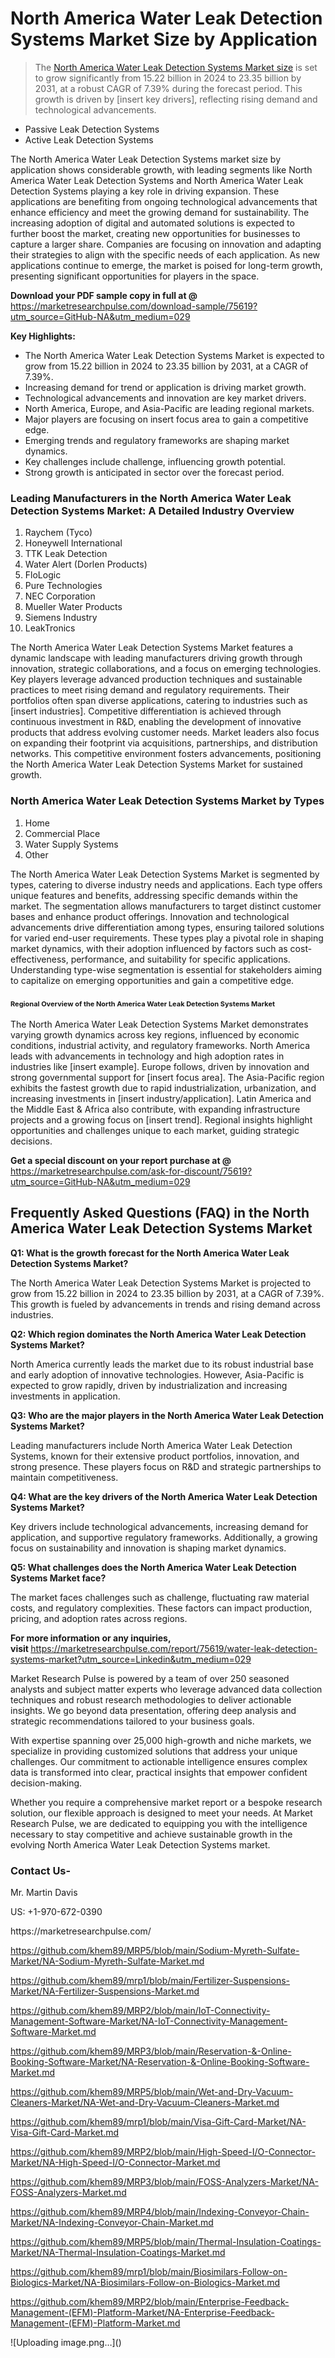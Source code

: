 <h1>North America Water Leak Detection Systems Market&nbsp;Size by Application</h1><blockquote><p>The <a href="https://marketresearchpulse.com/download-sample/75619?utm_source=GitHub-NA&amp;utm_medium=029">North America Water Leak Detection Systems Market size</a> is set to grow significantly from 15.22 billion in 2024 to 23.35 billion by 2031, at a robust CAGR of 7.39% during the forecast period. This growth is driven by [insert key drivers], reflecting rising demand and technological advancements.</p></blockquote><ul><li>Passive Leak Detection Systems<li> Active Leak Detection Systems</li></ul><p>The North America Water Leak Detection Systems market size by application shows considerable growth, with leading segments like North America Water Leak Detection Systems and North America Water Leak Detection Systems playing a key role in driving expansion. These applications are benefiting from ongoing technological advancements that enhance efficiency and meet the growing demand for sustainability. The increasing adoption of digital and automated solutions is expected to further boost the market, creating new opportunities for businesses to capture a larger share. Companies are focusing on innovation and adapting their strategies to align with the specific needs of each application. As new applications continue to emerge, the market is poised for long-term growth, presenting significant opportunities for players in the space.</p><p><strong>Download your PDF sample copy in full at @ </strong><a href="https://marketresearchpulse.com/download-sample/75619?utm_source=GitHub-NA&amp;utm_medium=029">https://marketresearchpulse.com/download-sample/75619?utm_source=GitHub-NA&amp;utm_medium=029</a></p><p><strong>Key Highlights: </strong></p><ul><li>The North America Water Leak Detection Systems Market is expected to grow from 15.22 billion in 2024 to 23.35 billion by 2031, at a CAGR of 7.39%.</li><li>Increasing demand for trend or application is driving market growth.</li><li>Technological advancements and innovation are key market drivers.</li><li>North America, Europe, and Asia-Pacific are leading regional markets.</li><li>Major players are focusing on insert focus area to gain a competitive edge.</li><li>Emerging trends and regulatory frameworks are shaping market dynamics.</li><li>Key challenges include challenge, influencing growth potential.</li><li>Strong growth is anticipated in sector over the forecast period.</li></ul><h3>Leading Manufacturers in the North America Water Leak Detection Systems Market: A Detailed Industry Overview</h3><ol><li>Raychem (Tyco)</li><li>Honeywell International</li><li>TTK Leak Detection</li><li>Water Alert (Dorlen Products)</li><li>FloLogic</li><li>Pure Technologies</li><li>NEC Corporation</li><li>Mueller Water Products</li><li>Siemens Industry</li><li>LeakTronics</li></ol><div class="flex max-w-full flex-col flex-grow"><div class="min-h-8 text-message flex w-full flex-col items-end gap-2 whitespace-normal break-words [.text-message+&amp;]:mt-5" dir="auto" data-message-author-role="assistant" data-message-id="fd8432e4-4910-450d-b182-61b7bfb0a01f" data-message-model-slug="gpt-4o"><div class="flex w-full flex-col gap-1 empty:hidden first:pt-[3px]"><div class="markdown prose w-full break-words dark:prose-invert light"><p>The North America Water Leak Detection Systems Market features a dynamic landscape with leading manufacturers driving growth through innovation, strategic collaborations, and a focus on emerging technologies. Key players leverage advanced production techniques and sustainable practices to meet rising demand and regulatory requirements. Their portfolios often span diverse applications, catering to industries such as [insert industries]. Competitive differentiation is achieved through continuous investment in R&amp;D, enabling the development of innovative products that address evolving customer needs. Market leaders also focus on expanding their footprint via acquisitions, partnerships, and distribution networks. This competitive environment fosters advancements, positioning the North America Water Leak Detection Systems Market for sustained growth.</p></div></div></div></div><h3>North America Water Leak Detection Systems Market by Types</h3><ol><li>Home<li> Commercial Place<li> Water Supply Systems<li> Other</li></ol><div class="flex max-w-full flex-col flex-grow"><div class="min-h-8 text-message flex w-full flex-col items-end gap-2 whitespace-normal break-words [.text-message+&amp;]:mt-5" dir="auto" data-message-author-role="assistant" data-message-id="084470be-0bb7-4664-bddf-5156b4f41249" data-message-model-slug="gpt-4o-mini"><div class="flex w-full flex-col gap-1 empty:hidden first:pt-[3px]"><div class="markdown prose w-full break-words dark:prose-invert light"><p>The North America Water Leak Detection Systems Market is segmented by types, catering to diverse industry needs and applications. Each type offers unique features and benefits, addressing specific demands within the market. The segmentation allows manufacturers to target distinct customer bases and enhance product offerings. Innovation and technological advancements drive differentiation among types, ensuring tailored solutions for varied end-user requirements. These types play a pivotal role in shaping market dynamics, with their adoption influenced by factors such as cost-effectiveness, performance, and suitability for specific applications. Understanding type-wise segmentation is essential for stakeholders aiming to capitalize on emerging opportunities and gain a competitive edge.</p></div></div></div></div><h3><span style="font-size: 11px;">Regional Overview of the North America Water Leak Detection Systems Market</span></h3><div class="flex max-w-full flex-col flex-grow"><div class="min-h-8 text-message flex w-full flex-col items-end gap-2 whitespace-normal break-words [.text-message+&amp;]:mt-5" dir="auto" data-message-author-role="assistant" data-message-id="e9038762-ce64-4e30-91c9-9bd413514231" data-message-model-slug="gpt-4o-mini"><div class="flex w-full flex-col gap-1 empty:hidden first:pt-[3px]"><div class="markdown prose w-full break-words dark:prose-invert light"><p>The North America Water Leak Detection Systems Market demonstrates varying growth dynamics across key regions, influenced by economic conditions, industrial activity, and regulatory frameworks. North America leads with advancements in technology and high adoption rates in industries like [insert example]. Europe follows, driven by innovation and strong governmental support for [insert focus area]. The Asia-Pacific region exhibits the fastest growth due to rapid industrialization, urbanization, and increasing investments in [insert industry/application]. Latin America and the Middle East &amp; Africa also contribute, with expanding infrastructure projects and a growing focus on [insert trend]. Regional insights highlight opportunities and challenges unique to each market, guiding strategic decisions.</p></div></div></div></div><p><strong>Get a special discount on your report purchase at @ </strong><a href="https://marketresearchpulse.com/ask-for-discount/75619?utm_source=GitHub-NA&amp;utm_medium=029">https://marketresearchpulse.com/ask-for-discount/75619?utm_source=GitHub-NA&amp;utm_medium=029</a></p><h2>Frequently Asked Questions (FAQ) in the North America Water Leak Detection Systems Market</h2><p><strong>Q1: What is the growth forecast for the North America Water Leak Detection Systems Market?</strong></p><p>The North America Water Leak Detection Systems Market is projected to grow from 15.22 billion in 2024 to 23.35 billion by 2031, at a CAGR of 7.39%. This growth is fueled by advancements in trends and rising demand across industries.</p><p><strong>Q2: Which region dominates the North America Water Leak Detection Systems Market?</strong></p><p>North America currently leads the market due to its robust industrial base and early adoption of innovative technologies. However, Asia-Pacific is expected to grow rapidly, driven by industrialization and increasing investments in application.</p><p><strong>Q3: Who are the major players in the North America Water Leak Detection Systems Market?</strong></p><p>Leading manufacturers include North America Water Leak Detection Systems, known for their extensive product portfolios, innovation, and strong presence. These players focus on R&amp;D and strategic partnerships to maintain competitiveness.</p><p><strong>Q4: What are the key drivers of the North America Water Leak Detection Systems Market?</strong></p><p>Key drivers include technological advancements, increasing demand for application, and supportive regulatory frameworks. Additionally, a growing focus on sustainability and innovation is shaping market dynamics.</p><p><strong>Q5: What challenges does the North America Water Leak Detection Systems Market face?</strong></p><p>The market faces challenges such as challenge, fluctuating raw material costs, and regulatory complexities. These factors can impact production, pricing, and adoption rates across regions.</p><p><strong>For more information or any inquiries, visit&nbsp;</strong><a href="https://marketresearchpulse.com/report/75619/water-leak-detection-systems-market?utm_source=Linkedin&utm_medium=029">https://marketresearchpulse.com/report/75619/water-leak-detection-systems-market?utm_source=Linkedin&utm_medium=029</a></p><p>Market Research Pulse is powered by a team of over 250 seasoned analysts and subject matter experts who leverage advanced data collection techniques and robust research methodologies to deliver actionable insights. We go beyond data presentation, offering deep analysis and strategic recommendations tailored to your business goals.</p><p>With expertise spanning over 25,000 high-growth and niche markets, we specialize in providing customized solutions that address your unique challenges. Our commitment to actionable intelligence ensures complex data is transformed into clear, practical insights that empower confident decision-making.</p><p>Whether you require a comprehensive market report or a bespoke research solution, our flexible approach is designed to meet your needs. At Market Research Pulse, we are dedicated to equipping you with the intelligence necessary to stay competitive and achieve sustainable growth in the evolving North America Water Leak Detection Systems market.</p><h3><strong>Contact Us-</strong></h3><p>Mr. Martin Davis</p><p>US: +1-970-672-0390</p><p>https://marketresearchpulse.com/</p><p><a href="https://github.com/khem89/MRP5/blob/main/Sodium-Myreth-Sulfate-Market/NA-Sodium-Myreth-Sulfate-Market.md">https://github.com/khem89/MRP5/blob/main/Sodium-Myreth-Sulfate-Market/NA-Sodium-Myreth-Sulfate-Market.md</a></p><p><a href="https://github.com/khem89/mrp1/blob/main/Fertilizer-Suspensions-Market/NA-Fertilizer-Suspensions-Market.md">https://github.com/khem89/mrp1/blob/main/Fertilizer-Suspensions-Market/NA-Fertilizer-Suspensions-Market.md</a></p><p><a href="https://github.com/khem89/MRP2/blob/main/IoT-Connectivity-Management-Software-Market/NA-IoT-Connectivity-Management-Software-Market.md">https://github.com/khem89/MRP2/blob/main/IoT-Connectivity-Management-Software-Market/NA-IoT-Connectivity-Management-Software-Market.md</a></p><p><a href="https://github.com/khem89/MRP3/blob/main/Reservation-&-Online-Booking-Software-Market/NA-Reservation-&-Online-Booking-Software-Market.md">https://github.com/khem89/MRP3/blob/main/Reservation-&-Online-Booking-Software-Market/NA-Reservation-&-Online-Booking-Software-Market.md</a></p><p><a href="https://github.com/khem89/MRP5/blob/main/Wet-and-Dry-Vacuum-Cleaners-Market/NA-Wet-and-Dry-Vacuum-Cleaners-Market.md">https://github.com/khem89/MRP5/blob/main/Wet-and-Dry-Vacuum-Cleaners-Market/NA-Wet-and-Dry-Vacuum-Cleaners-Market.md</a></p><p><a href="https://github.com/khem89/mrp1/blob/main/Visa-Gift-Card-Market/NA-Visa-Gift-Card-Market.md">https://github.com/khem89/mrp1/blob/main/Visa-Gift-Card-Market/NA-Visa-Gift-Card-Market.md</a></p><p><a href="https://github.com/khem89/MRP2/blob/main/High-Speed-I/O-Connector-Market/NA-High-Speed-I/O-Connector-Market.md">https://github.com/khem89/MRP2/blob/main/High-Speed-I/O-Connector-Market/NA-High-Speed-I/O-Connector-Market.md</a></p><p><a href="https://github.com/khem89/MRP3/blob/main/FOSS-Analyzers-Market/NA-FOSS-Analyzers-Market.md">https://github.com/khem89/MRP3/blob/main/FOSS-Analyzers-Market/NA-FOSS-Analyzers-Market.md</a></p><p><a href="https://github.com/khem89/MRP4/blob/main/Indexing-Conveyor-Chain-Market/NA-Indexing-Conveyor-Chain-Market.md">https://github.com/khem89/MRP4/blob/main/Indexing-Conveyor-Chain-Market/NA-Indexing-Conveyor-Chain-Market.md</a></p><p><a href="https://github.com/khem89/MRP5/blob/main/Thermal-Insulation-Coatings-Market/NA-Thermal-Insulation-Coatings-Market.md">https://github.com/khem89/MRP5/blob/main/Thermal-Insulation-Coatings-Market/NA-Thermal-Insulation-Coatings-Market.md</a></p><p><a href="https://github.com/khem89/mrp1/blob/main/Biosimilars-Follow-on-Biologics-Market/NA-Biosimilars-Follow-on-Biologics-Market.md">https://github.com/khem89/mrp1/blob/main/Biosimilars-Follow-on-Biologics-Market/NA-Biosimilars-Follow-on-Biologics-Market.md</a></p><p><a href="https://github.com/khem89/MRP2/blob/main/Enterprise-Feedback-Management-(EFM)-Platform-Market/NA-Enterprise-Feedback-Management-(EFM)-Platform-Market.md">https://github.com/khem89/MRP2/blob/main/Enterprise-Feedback-Management-(EFM)-Platform-Market/NA-Enterprise-Feedback-Management-(EFM)-Platform-Market.md</a></p>
![Uploading image.png…]()
